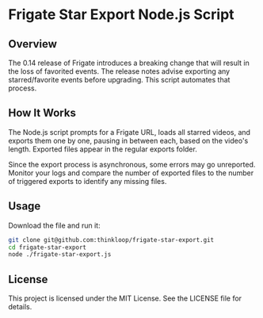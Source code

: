# Frigate Star Export Node.js Script

## Overview

The 0.14 release of Frigate introduces a breaking change that will result in the loss of favorited events. 
The release notes advise exporting any starred/favorite events before upgrading. 
This script automates that process.

## How It Works

The Node.js script prompts for a Frigate URL, loads all starred videos, and exports them one by one, pausing in between each, based on the video's length. 
Exported files appear in the regular exports folder.

Since the export process is asynchronous, some errors may go unreported. 
Monitor your logs and compare the number of exported files to the number of triggered exports to identify any missing files.

## Usage

Download the file and run it:

```bash
git clone git@github.com:thinkloop/frigate-star-export.git
cd frigate-star-export
node ./frigate-star-export.js
```

## License

This project is licensed under the MIT License. See the LICENSE file for details.